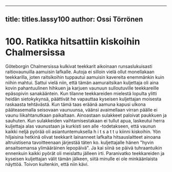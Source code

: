 
---

title: titles.lassy100
author: Ossi Törrönen
---


    
# 100. Ratikka hitsattiin kiskoihin Chalmersissa
Göteborgin Chalmersissa kulkivat teekkarit aikoinaan runsaslukuisasti raitiovaunuilla aamuisin 
lafkalle. Autoja ei silloin vielä ollut monellakaan teekkarilla, joten raitsikoihin tuppautui aamuisin 
kavereita enemmänkin kuin niihin mahtui. Sattui vielä niin, että tämän aamuraitsikan kuljettaja oli aina 
kovin pahantuulinen hihkuen ja karjuen vaunuun sulloutuville teekkareille epäsopivin sanakääntein. 
Kun tilanne teekkareiden mielestä lopulta ylitti heidän sietokykynsä, päättivät he vapauttaa kyseisen 
kuljettajan moisesta raskaasta tehtävästä. Kun tämä taas eräänä aamuna kapusi ulkona pääteasemalla 
seisovaan vaunuunsa, väänsi avaimellaan virran päälle ei vaunu liikahtanutkaan paikaltaan. Ainoastaan 
sulakkeet paloivat paukkuen ja sauhuten. Kun sulakkeiden vaihtamisestakaan ei tullut apua, laskeutui 
herra kuljettaja alas vaunustaan ja kurkisti sen alle -todetakseen, että vaunun kaikki neljä pyörää oli 
asiantuntemuksella h i t s a t t u kiinni kiskoihin. Yön hiljaisina hetkinä olivat teekkarit lainanneet 
lafkalta hitsauslaitteet ainoana altruistisena tavoitteenaan järjestää täten ko. kuljettajalle hänen "hyvin 
ansaitsemansa ylimääräinen lepopäivä". Ja kai siinä se päivä tuhraantuikin ennenkuin kaikki pyörät oli 
meislattu jälleen irti. Paranivatko teekkareiden ja kyseisen kuljettajan välit tämän jälkeen, siitä minulle 
ei ole minkäänlaista näyttöä. Toivon kuitenkin, että niin kävi.
